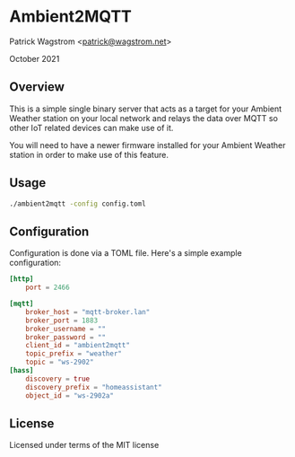 Ambient2MQTT
============

Patrick Wagstrom &lt;patrick@wagstrom.net&gt;

October 2021

Overview
---------

This is a simple single binary server that acts as a target for your Ambient Weather station on your local network and relays the data over MQTT so other IoT related devices can make use of it.

You will need to have a newer firmware installed for your Ambient Weather station in order to make use of this feature.

Usage
-----

```bash
./ambient2mqtt -config config.toml
```

Configuration
-------------

Configuration is done via a TOML file. Here's a simple example configuration:

```toml
[http]
    port = 2466

[mqtt]
    broker_host = "mqtt-broker.lan"
    broker_port = 1883
    broker_username = ""
    broker_password = ""
    client_id = "ambient2mqtt"
    topic_prefix = "weather"
    topic = "ws-2902"
[hass]
    discovery = true
    discovery_prefix = "homeassistant"
    object_id = "ws-2902a"

```

License
-------

Licensed under terms of the MIT license
